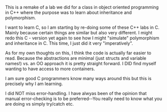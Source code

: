 This is a remake of a lab we did for a class
in object oriented programming in C++ where
the purpose was to learn about inheritance
and polymorphism.

I want to learn C, so I am starting by
re-doing some of these C++ labs in C. 
Mainly because certain things are similar
but also very different. I might redo this
C - version yet again to see how I might
"simulate" polymorphism and inheritance in 
C. This time, I just did it very "imperatively".

As for my own thoughts on this, I think the code
is actually far easier to read. Because the abstractions
are minimal (just structs and variable names!) vs. an OO
approach it is pretty straight forward. I DID find myself
wanting to have access to more containers.

I am sure good C programmers know many ways around this but
this is precisely why I am learning. 

I did NOT miss error-handling. I have alwyas been of the opinion
that manual error-checking is to be preferred--You really need to
know what you are doing vs simply try/catch etc. 


